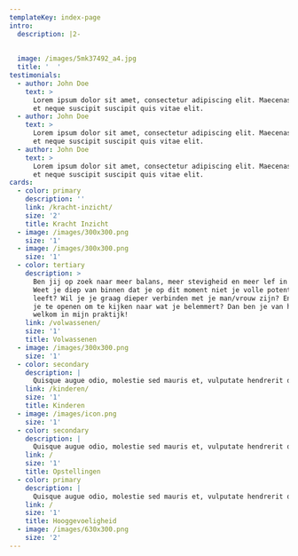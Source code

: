 ```yaml
---
templateKey: index-page
intro:
  description: |2-
     
      
  image: /images/5mk37492_a4.jpg
  title: '  '
testimonials:
  - author: John Doe
    text: >
      Lorem ipsum dolor sit amet, consectetur adipiscing elit. Maecenas eget mi
      et neque suscipit suscipit quis vitae elit.
  - author: John Doe
    text: >
      Lorem ipsum dolor sit amet, consectetur adipiscing elit. Maecenas eget mi
      et neque suscipit suscipit quis vitae elit.
  - author: John Doe
    text: >
      Lorem ipsum dolor sit amet, consectetur adipiscing elit. Maecenas eget mi
      et neque suscipit suscipit quis vitae elit.
cards:
  - color: primary
    description: ''
    link: /kracht-inzicht/
    size: '2'
    title: Kracht Inzicht
  - image: /images/300x300.png
    size: '1'
  - image: /images/300x300.png
    size: '1'
  - color: tertiary
    description: >
      Ben jij op zoek naar meer balans, meer stevigheid en meer lef in je leven?
      Weet je diep van binnen dat je op dit moment niet je volle potentieel
      leeft? Wil je je graag dieper verbinden met je man/vrouw zijn? En durf jij
      je te openen om te kijken naar wat je belemmert? Dan ben je van harte
      welkom in mijn praktijk!
    link: /volwassenen/
    size: '1'
    title: Volwassenen
  - image: /images/300x300.png
    size: '1'
  - color: secondary
    description: |
      Quisque augue odio, molestie sed mauris et, vulputate hendrerit diam.
    link: /kinderen/
    size: '1'
    title: Kinderen
  - image: /images/icon.png
    size: '1'
  - color: secondary
    description: |
      Quisque augue odio, molestie sed mauris et, vulputate hendrerit diam.
    link: /
    size: '1'
    title: Opstellingen
  - color: primary
    description: |
      Quisque augue odio, molestie sed mauris et, vulputate hendrerit diam.
    link: /
    size: '1'
    title: Hooggevoeligheid
  - image: /images/630x300.png
    size: '2'
---
```


